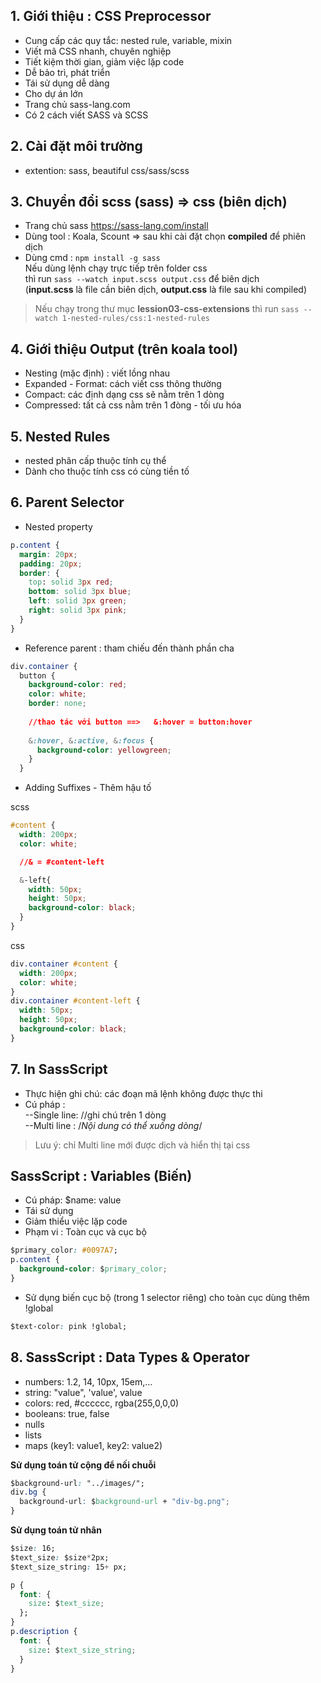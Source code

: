 ## 1. Giới thiệu : CSS Preprocessor
- Cung cấp các quy tắc: nested rule, variable, mixin
- Viết mã CSS nhanh, chuyên nghiệp
- Tiết kiệm thời gian, giảm việc lặp code
- Dễ bảo trì, phát triển
- Tái sử dụng dễ dàng
- Cho dự án lớn
- Trang chủ sass-lang.com
- Có 2 cách viết SASS và SCSS

## 2. Cài đặt môi trường
- extention: sass, beautiful css/sass/scss

## 3. Chuyển đổi scss (sass) => css (biên dịch)
- Trang chủ sass https://sass-lang.com/install 
- Dùng tool : Koala, Scount => sau khi cài đặt chọn **compiled** để phiên dịch
- Dùng cmd : `npm install -g sass`<br>
Nếu dùng lệnh chạy trực tiếp trên folder css <br>
thì run `sass --watch input.scss output.css` để biên dịch <br>
(**input.scss** là file cần biên dịch, **output.css** là file sau khi compiled)

>Nếu chạy trong thư mục **lession03-css-extensions** thì run `sass --watch 1-nested-rules/css:1-nested-rules `

## 4. Giới thiệu Output (trên koala tool)
- Nesting (mặc định) : viết lồng nhau
- Expanded - Format: cách viết css thông thường
- Compact: các định dạng css sẽ nằm trên 1 dòng
- Compressed: tất cả css nằm trên 1 đòng - tối ưu hóa

## 5. Nested Rules
- nested phân cấp thuộc tính cụ thể
- Dành cho thuộc tính css có cùng tiền tố

## 6. Parent Selector
- Nested property

```css
p.content {
  margin: 20px;
  padding: 20px;
  border: {
    top: solid 3px red;
    bottom: solid 3px blue;
    left: solid 3px green;
    right: solid 3px pink;
  }
}
```
- Reference parent : tham chiếu đến thành phần cha

```css
div.container {
  button {
    background-color: red;
    color: white;
    border: none;
    
    //thao tác với button ==>   &:hover = button:hover
    
    &:hover, &:active, &:focus {
      background-color: yellowgreen;
    }
  }
```
- Adding Suffixes - Thêm hậu tố

scss

```css
#content {
  width: 200px;
  color: white;

  //& = #content-left

  &-left{
    width: 50px;
    height: 50px;
    background-color: black;
  }
}
```
css

```css
div.container #content {
  width: 200px;
  color: white;
}
div.container #content-left {
  width: 50px;
  height: 50px;
  background-color: black;
}
```

## 7. In SassScript
- Thực hiện ghi chú: các đoạn mã lệnh không được thực thi
- Cú pháp : <br>
 --Single line: //ghi chú trên 1 dòng<br>
 --Multi line : /*Nội dung có thể xuống dòng*/
> Lưu ý: chỉ Multi line mới được dịch và hiển thị tại css

## SassScript : Variables (Biến)
- Cú pháp: $name: value
- Tái sử dụng
- Giảm thiểu việc lặp code
- Phạm vi : Toàn cục và cục bộ

```css
$primary_color: #0097A7;
p.content {
  background-color: $primary_color;
}
```

- Sử dụng biến cục bộ (trong 1 selector riêng) cho toàn cục dùng thêm !global
```css
$text-color: pink !global;
```

## 8. SassScript : Data Types & Operator
- numbers: 1.2, 14, 10px, 15em,...
- string: "value", 'value', value
- colors: red, #cccccc, rgba(255,0,0,0)
- booleans: true, false
- nulls
- lists
- maps (key1: value1, key2: value2)

**Sử dụng toán tử cộng để nối chuỗi**
```css
$background-url: "../images/";
div.bg {
  background-url: $background-url + "div-bg.png";
}
```

**Sử dụng toán tử nhân**
```css
$size: 16;
$text_size: $size*2px;
$text_size_string: 15+ px;

p {
  font: {
    size: $text_size;
  };
}
p.description {
  font: {
    size: $text_size_string;
  }
}
```

